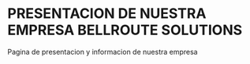 # PRESENTACION DE NUESTRA EMPRESA BELLROUTE SOLUTIONS
Pagina de presentacion y informacion de nuestra empresa
